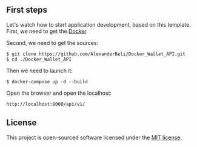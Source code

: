 
## First steps

Let's watch how to start application development, based on this template. First, we need to get the [Docker]('https://www.docker.com/get-started/').


Second, we need to get the sources:

```shell
$ git clone https://github.com/AlexanderBeli/Docker_Wallet_API.git
$ cd ./Docker_Wallet_API
```
Then we need to launch it:

```shell
$ docker-compose up -d --build
```

Open the browser and open the localhost:

```shell
http://localhost:8000/api/v1/
```

## License

This project is open-sourced software licensed under the [MIT license](https://opensource.org/licenses/MIT).

